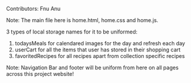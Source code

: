 Contributors: Fnu Anu

Note: The main file here is home.html, home.css and home.js. 

3 types of local storage names for it to be uniformed:
1.  todaysMeals for calendared images for the day and refresh each day
2.  userCart for all the items that user has stored in their shopping cart
3.  favoritedRecipes for all recipes apart from collection specific recipes
   
Note: Navigation Bar and footer will be uniform from here on all pages across this project website!
